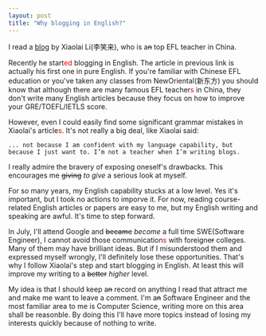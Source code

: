```yaml
---
layout: post
title: "Why blogging in English?"
---
```


I read a [blog](http://www.lixiaolai.com/archives/11513.html) by Xiaolai Li(李笑来), who is a<s>n</s> top EFL teacher in China.

Recently he start<font color="red">ed</font> blogging in English. The article in previous link is actually his first one in pure English. If you're familiar with Chinese EFL education or you've taken any classes from NewOriental(新东方) you should know that although there are many famous EFL teacher<font color="red">s</font> in China, they don't write many English articles because they focus on how to improve your GRE/TOEFL/IETLS score.

However, even I could easily find some significant grammar mistakes in Xiaolai's article<font color="red">s</font>. It's not really a big deal, like Xiaolai said:

    ... not because I am confident with my language capability, but because I just want to. I’m not a teacher when I’m writing blogs.

I really admire the bravery of exposing oneself's drawbacks. This encourages me <s>giving</s> _to give_ a serious look at myself.

For so many years, my English capability stucks at a low level. Yes it's important, but I took no actions to imporve it. For now, reading course-related English articles or papers are easy to me, but my English writing and speaking are awful. It's time to step forward.

In July, I'll attend Google and <s>became</s> _become_ a full time SWE(Software Engineer), I cannot avoid those communication<font color="red">s</font> with foreign<s>er</s> colleges. Many of them may have brilliant ideas. But if I misunderstood them and expressed myself wrongly, I'll definitely lose these opportunities. That's why I follow Xiaolai's step and start blogging in English. At least this will improve my writing to a <s>better</s> _higher_ level.

My idea is that I should keep a<s>n</s> record on anything I read that attract me and make me want to leave a comment. I'm a<s>n</s> Software Engineer and the most familiar area to me is Computer Science, writing more on this area shall be reasonble. By doing this I'll have more topics instead of losing my interests quickly because of nothing to write.
